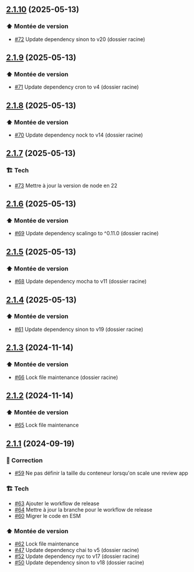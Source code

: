 ## [2.1.10](https://github.com/1024pix/scalingo-review-app-manager/compare/v2.1.9...v2.1.10) (2025-05-13)

### :arrow_up: Montée de version

- [#72](https://github.com/1024pix/scalingo-review-app-manager/pull/72) Update dependency sinon to v20 (dossier racine)

## [2.1.9](https://github.com/1024pix/scalingo-review-app-manager/compare/v2.1.8...v2.1.9) (2025-05-13)

### :arrow_up: Montée de version

- [#71](https://github.com/1024pix/scalingo-review-app-manager/pull/71) Update dependency cron to v4 (dossier racine)

## [2.1.8](https://github.com/1024pix/scalingo-review-app-manager/compare/v2.1.7...v2.1.8) (2025-05-13)

### :arrow_up: Montée de version

- [#70](https://github.com/1024pix/scalingo-review-app-manager/pull/70) Update dependency nock to v14 (dossier racine)

## [2.1.7](https://github.com/1024pix/scalingo-review-app-manager/compare/v2.1.6...v2.1.7) (2025-05-13)

### :building_construction: Tech

- [#73](https://github.com/1024pix/scalingo-review-app-manager/pull/73) Mettre à jour la version de node en 22

## [2.1.6](https://github.com/1024pix/scalingo-review-app-manager/compare/v2.1.5...v2.1.6) (2025-05-13)

### :arrow_up: Montée de version

- [#69](https://github.com/1024pix/scalingo-review-app-manager/pull/69) Update dependency scalingo to ^0.11.0 (dossier racine)

## [2.1.5](https://github.com/1024pix/scalingo-review-app-manager/compare/v2.1.4...v2.1.5) (2025-05-13)

### :arrow_up: Montée de version

- [#68](https://github.com/1024pix/scalingo-review-app-manager/pull/68) Update dependency mocha to v11 (dossier racine)

## [2.1.4](https://github.com/1024pix/scalingo-review-app-manager/compare/v2.1.3...v2.1.4) (2025-05-13)

### :arrow_up: Montée de version

- [#61](https://github.com/1024pix/scalingo-review-app-manager/pull/61) Update dependency sinon to v19 (dossier racine)

## [2.1.3](https://github.com/1024pix/scalingo-review-app-manager/compare/v2.1.2...v2.1.3) (2024-11-14)

### :arrow_up: Montée de version

- [#66](https://github.com/1024pix/scalingo-review-app-manager/pull/66) Lock file maintenance (dossier racine)

## [2.1.2](https://github.com/1024pix/scalingo-review-app-manager/compare/v2.1.1...v2.1.2) (2024-11-14)

### :arrow_up: Montée de version

- [#65](https://github.com/1024pix/scalingo-review-app-manager/pull/65) Lock file maintenance

## [2.1.1](https://github.com/1024pix/scalingo-review-app-manager/compare/v2.1.0...v2.1.1) (2024-09-19)

### :bug: Correction

- [#59](https://github.com/1024pix/scalingo-review-app-manager/pull/59) Ne pas définir la taille du conteneur lorsqu'on scale une review app

### :building_construction: Tech

- [#63](https://github.com/1024pix/scalingo-review-app-manager/pull/63) Ajouter le workflow de release
- [#64](https://github.com/1024pix/scalingo-review-app-manager/pull/64) Mettre à jour la branche pour le workflow de release
- [#60](https://github.com/1024pix/scalingo-review-app-manager/pull/60) Migrer le code en ESM

### :arrow_up: Montée de version

- [#62](https://github.com/1024pix/scalingo-review-app-manager/pull/62) Lock file maintenance
- [#47](https://github.com/1024pix/scalingo-review-app-manager/pull/47) Update dependency chai to v5 (dossier racine)
- [#52](https://github.com/1024pix/scalingo-review-app-manager/pull/52) Update dependency nyc to v17 (dossier racine)
- [#50](https://github.com/1024pix/scalingo-review-app-manager/pull/50) Update dependency sinon to v18 (dossier racine)
